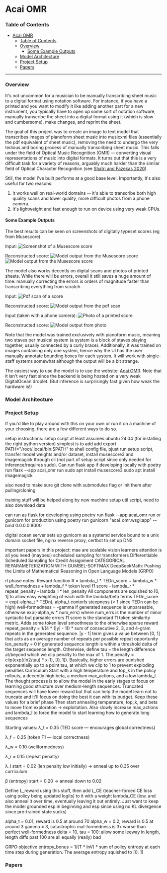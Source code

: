 # Acai OMR 

### Table of Contents

- [Acai OMR](#acai-omr)
    - [Table of Contents](#table-of-contents)
    - [Overview](#overview)
      - [Some Example Outputs](#some-example-outputs)
    - [Model Architecture](#model-architecture)
    - [Project Setup](#project-setup)
    - [Papers](#papers)

---

### Overview

It's not uncommon for a musician to be manually transcribing sheet music to a digital format using notation software. For instance, if you have a printed and you want to modify it like adding another part for a new instrument, you typically have to open up some sort of notation software, manually transcribe the sheet into a digital format using it (which is slow and cumbersome), make changes, and reprint the sheet.

The goal of this project was to create an image to text model that transcribes images of pianoform sheet music into musicxml files (essentially the pdf equivalent of sheet music), removing the need to undergo the very tedious and boring process of manually transcribing sheet music. This falls under the field of Optical Music Recognition (OMR) -- converting visual representations of music into digital formats. It turns out that this is a very difficult task for a variety of reasons, arguably much harder than the similar field of Optical Character Recognition (see [Shatri and Fazekas 2020](https://arxiv.org/pdf/2006.07885)).

Still, the model I've built performs at a good base level. Importantly, it's also useful for two reasons:
1. It works well on real-world domains -- it's able to transcribe both high quality scans and lower quality, more difficult photos from a phone camera. 
2. It's lightweight and fast enough to run on device using very weak CPUs.

#### Some Example Outputs

The best results can be seen on screenshots of digitally typeset scores (eg from Musescore).

Input:
![Screenshot of a Musescore score](misc/readme_images/ballade.png)

Reconstructed score:
![Model output from the Musescore score](misc/readme_images/ballade_result_0.png)
![Model output from the Musescore score](misc/readme_images/ballade_result_1.png)

The model also works decently on digital scans and photos of printed sheets. While there will be errors, overall it still saves a huge amount of time: manually correcting the errors is orders of magnitude faster than transcribing everything from scratch.

Input:
![Pdf scan of a score](misc/readme_images/liebesleid_scan.png)

Reconstructed score:
![Model output from the pdf scan](misc/readme_images/liebesleid_result.png)

Input (taken with a phone camera):
![Photo of a printed score](misc/readme_images/bethena_phone.jpg)

Reconstructed score:
![Model output from photo](misc/readme_images/bethena_result.png)

Note that the model was trained exclusively with pianoform music, meaning two staves per musical system (a system is a block of staves playing together, usually connected by a curly brace). Additionally, it was trained on images containing only one system, hence why the UI has the user manually annotate bounding boxes for each system. It will work with single-staff systems somewhat although the output will be a bit strange.

The easiest way to use the model is to use the website: [Acai OMR](acaiomr.com). Note that it isn't very fast since the backend is being hosted on a very weak DigitalOcean droplet. (But inference is surprisingly fast given how weak the hardware is!)

### Model Architecture



### Project Setup

If you'd like to play around with this on your own or run it on a machine of your choosing, there are a few different ways to do so.

setup instructions:
setup script at least assumes ubuntu 24.04 (for installing the right python version)
simplest is to add add export PATH="/root/.local/bin:$PATH" to shell config file, pjust run setup script, transfer model weights and/or dataset, install musescore3 and imagemagick through cli (not part of setup script since only needed for inference/requires sudo). Can run flask app if developing locally with poetry run flask --app acai_omr run
sudo apt install musescore3
sudo apt install imagemagick

also need to make sure git clone with submodules flag or init them after pulling/cloning

training stuff will be helped along by new machine setup util script, need to also download data

can run as flask for developing using poetry run flask --app acai_omr run or gunicorn for production using poetry run gunicorn "acai_omr.wsgi:app" --bind 0.0.0.0:8000

digital ocean server sets up gunicorn as a systemd service bound to a unix domain socket file, nginx reverse proxy, certbot to set up DNS

important papers in this project:
mae are scalable vision learners
attention is all you need
(maybes:)
scheduled sampling for transformers 
Differentiable Scheduled Sampling for Credit Assignment
CATEGORICAL REPARAMETERIZATION
WITH GUMBEL-SOFTMAX
DeepSeekMath: Pushing the Limits of Mathematical
Reasoning in Open Language Models (GRPO)

rl phase notes:
Reward function
R = lambda_t * TEDn_score + lambda_w * well_formedness + lambda_f * token level f1 score - lambda_r * repeat_penalty - lambda_l * len_penalty
All components are squished to [0, 1] to allow easy weighting of each with the lambda/beta terms
TEDn_score = exp(-alpha_t * TEDn), alpha_t contorls steepness (< 1 since TEDn can be high)
well-formedness = -gamma if generated sequence is unparseable, otherwise exp(-alpha_w * num_errs) where num_errs is the number of minor syntactic but parsable errors
f1 score is the standard f1 token similarity metric. Adds some token level smoothness to the otherwise sparse reward
repeat_penalty = 1/(4 * (|y| - 1)) * sum of consecutive 2, 3, and 4-gram repeats in the generated sequence. |y - 1| term gives a value between [0, 1] that acts as an average number of repeats per possible repeat opportunity
len_penalty = 0 if generated sequence length is within a threshold delta of the target sequence length. Otherwise, define tau = the length difference at/beyond which we clip penalty to the max of 1. The penalty = clip(exp((ln2/tau) * x-1), [0, 1]). Basically, higher errors are punished exponentially up to a point tau, at which we clip to 1 to prevent exploding penalties
Curriculum
Start with a high temperature and top_k in the policy rollouts, a decently high beta, a medium max_actions, and a low lambda_l. The thought process is to allow the model in the early stages to focus on learning good structure over medium-length sequences. Truncated sequences will have lower reward but that can help the model learn not to truncate and it'll focus on doing the best it can with its budget. Keep these values for a brief phase
Then start annealing temperature, top_k, and beta to move from exploration -> exploitation. Also slowly increase max_actions and lambda_l to force the model to start learning how to generate long sequences

Starting values:
λ_t = 0.35 (TED score — encourages global correctness)

λ_f = 0.25 (token F1 — local correctness)

λ_w = 0.10 (wellformedness)

λ_r = 0.15 (repeat penalty)

λ_l start = 0.02 (len penalty low initially) → anneal up to 0.35 over curriculum

β (entropy) start = 0.20 → anneal down to 0.02

Define L_reward using this stuff, then add L_CE (teacher-forced CE loss using policy being updated logits) to it with a weight lambda_CE (low, and also anneal it over time, eventually leaving it out entirely. Just want to keep the model grounded esp in beginning and esp since using no KL divergence since pre-trained state sucks)

alpha_t = 0.01, reward is 0.5 at around 70
alpha_w = 0.2, reward is 0.5 at around 3
gamma = 3, catastrophic mal-formedness is 3x worse than perfect well-formedness
delta = 10, tau = 100: allow some leeway in length, length diffs past 100 are all equally (really) bad

GRPO objective
entropy_bonus = 1/(T * lnV) * sum of policy entropy at each time step during generation. The average entropy squished to [0, 1]

### Papers



